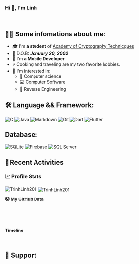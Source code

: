 ### Hi 👋, I'm Linh





<br>


## 💁‍♂️ Some infomations about me: <br>
- 🎓 I'm **a student** of [Academy of Cryptography Technicques](http://actvn.edu.vn/)
- 🎂 D.O.B: ***January 20, 2002***
- 🙍 I'm **a Mobile Developer**
- ⚡ Cooking and traveling are my two favorite hobbies.
- 🙌 I'm interested in:
  - 🤖 Computer science
  - 💻 Computer Software
  - 🔁 Reverse Engineering



## 🛠 Language && Framework: <br>

![C](https://img.shields.io/badge/c-%2300599C.svg?style=for-the-badge&logo=c&logoColor=white)
![Java](https://img.shields.io/badge/java-%23ED8B00.svg?style=for-the-badge&logo=java&logoColor=white)
![Markdown](https://img.shields.io/badge/markdown-%23000000.svg?style=for-the-badge&logo=markdown&logoColor=white)
![Git](https://img.shields.io/badge/GIT-E44C30?style=for-the-badge&logo=git&logoColor=white)
![Dart](https://img.shields.io/badge/dart-%230175C2.svg?style=for-the-badge&logo=dart&logoColor=white)
![Flutter](https://img.shields.io/badge/flutter-%2302569B.svg?style=for-the-badge&logo=flutter&logoColor=white)


## Database: <br>
![SQLite](https://img.shields.io/badge/sqlite-%2307405e.svg?style=for-the-badge&logo=sqlite&logoColor=white)
![Firebase](https://img.shields.io/badge/firebase-%23039BE5.svg?style=for-the-badge&logo=firebase)
![SQL Server](https://img.shields.io/badge/Microsoft%20SQL%20Server-%2300599C.svg?style=for-the-badge&logo=microsoft-sql-server&logoColor=white)


## 🧲 Recent Activities


### 📈 Profile Stats
<p>
	<img align="left" src="https://github-readme-stats.vercel.app/api/top-langs/?username=TrinhLinh201&layout=compact&hide=html&theme=tokyonight&show_icons=true" alt="TrinhLinh201" />

&nbsp;<img align="center" src="https://github-readme-stats.vercel.app/api?username=TrinhLinh201&theme=tokyonight&show_icons=true" alt="TrinhLinh201" />
</p>




**🐱 My GitHub Data** 

<!-- > 🏆 70 Contributions in the Year 2023
 > 
> 📦 181.5 kB Used in GitHub's Storage 
 > 
> 🚫 Not Opted to Hire
 > 
> 📜 61 Public Repositories 
 > 
> 🔑 25 Private Repositories  
 >  -->

```





```


**Timeline**

<!--END_SECTION:waka-->

<br>

## 💖 Support
<!-- - <a href="https://paypal.me/TrinhLinh201" target="_blank"><img src="https://img.shields.io/badge/paypal-%2300457C.svg?&style=for-the-badge&logo=paypal&logoColor=white" title="Paypal" alt="Paypal"/></a>
- <a href="https://www.buymeacoffee.com/TrinhLinh201" target="_blank"><img src="https://cdn.buymeacoffee.com/buttons/v2/default-yellow.png" alt="Buy Me A Coffee" style="height: 40px !important;width: 180px !important;" ></a> -->
<!-- 
**Donation won't be refundable. Please think twice before do. Thank you 💘** -->